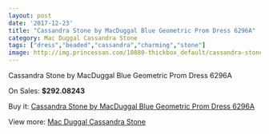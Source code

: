 ```yaml
---
layout: post
date: '2017-12-23'
title: "Cassandra Stone by MacDuggal Blue Geometric Prom Dress 6296A"
category: Mac Duggal Cassandra Stone
tags: ["dress","beaded","cassandra","charming","stone"]
image: http://img.princessan.com/10880-thickbox_default/cassandra-stone-by-macduggal-blue-geometric-prom-dress-6296a.jpg
---
```

Cassandra Stone by MacDuggal Blue Geometric Prom Dress 6296A

On Sales: **$292.08243**
<a href="https://www.princessan.com/en/mac-duggal-cassandra-stone/4864-cassandra-stone-by-macduggal-blue-geometric-prom-dress-6296a.html"><amp-img layout="responsive" width="600" height="600" src="//img.princessan.com/10880-thickbox_default/cassandra-stone-by-macduggal-blue-geometric-prom-dress-6296a.jpg" alt="Cassandra Stone by MacDuggal Blue Geometric Prom Dress 6296A 0" /></a>

Buy it: [Cassandra Stone by MacDuggal Blue Geometric Prom Dress 6296A](https://www.princessan.com/en/mac-duggal-cassandra-stone/4864-cassandra-stone-by-macduggal-blue-geometric-prom-dress-6296a.html "Cassandra Stone by MacDuggal Blue Geometric Prom Dress 6296A")

View more: [Mac Duggal Cassandra Stone](https://www.princessan.com/en/37-mac-duggal-cassandra-stone "Mac Duggal Cassandra Stone")